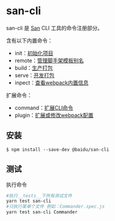 # san-cli

san-cli 是 [San](https://github.com/baidu/san) CLI 工具的命令注册部分。

含有以下内置命令：
-   init：[初始化项目](https://ecomfe.github.io/san-cli/#/create-project)
-   remote：[管理脚手架模板别名](https://ecomfe.github.io/san-cli/#/create-project)
-   build：[生产打包](https://ecomfe.github.io/san-cli/#/build)
-   serve：[开发打包](https://ecomfe.github.io/san-cli/#/serve)
-   inpect：[查看webpack内置信息](https://ecomfe.github.io/san-cli/#/inspect)

扩展命令：
-   command：[扩展CLI命令](https://ecomfe.github.io/san-cli/#/cmd-plugin)
-   plugin：[扩展或修改webpack配置](https://ecomfe.github.io/san-cli/#/srv-plugin)

## 安装

```shell
$ npm install --save-dev @baidu/san-cli
```

## 测试

执行命令

```bash
#执行__tests__下所有测试文件
yarn test san-cli
#只执行某单个文件 例如：Commander.spec.js
yarn test san-cli Commander
```
